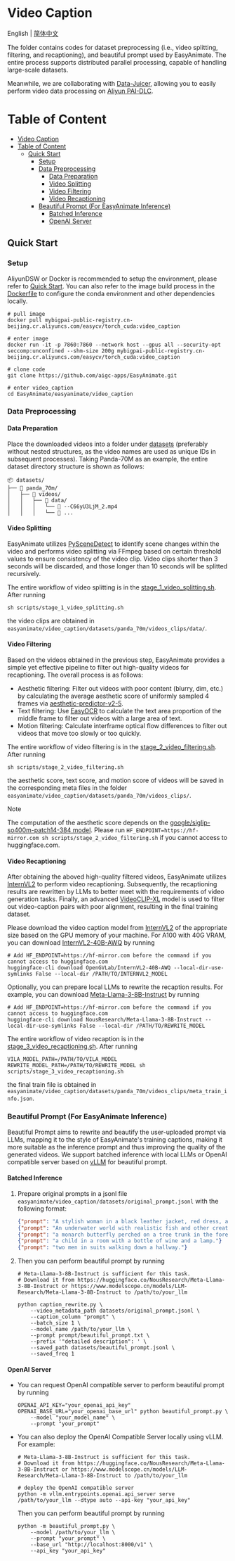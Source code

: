 # Video Caption
English | [简体中文](./README_zh-CN.md)

The folder contains codes for dataset preprocessing (i.e., video splitting, filtering, and recaptioning), and beautiful prompt used by EasyAnimate.
The entire process supports distributed parallel processing, capable of handling large-scale datasets.

Meanwhile, we are collaborating with [Data-Juicer](https://github.com/modelscope/data-juicer/blob/main/docs/DJ_SORA.md),
allowing you to easily perform video data processing on [Aliyun PAI-DLC](https://help.aliyun.com/zh/pai/user-guide/video-preprocessing/).

# Table of Content
- [Video Caption](#video-caption)
- [Table of Content](#table-of-content)
  - [Quick Start](#quick-start)
    - [Setup](#setup)
    - [Data Preprocessing](#data-preprocessing)
      - [Data Preparation](#data-preparation)
      - [Video Splitting](#video-splitting)
      - [Video Filtering](#video-filtering)
      - [Video Recaptioning](#video-recaptioning)
    - [Beautiful Prompt (For EasyAnimate Inference)](#beautiful-prompt-for-easyanimate-inference)
      - [Batched Inference](#batched-inference)
      - [OpenAI Server](#openai-server)

## Quick Start

### Setup
AliyunDSW or Docker is recommended to setup the environment, please refer to [Quick Start](../../README.md#quick-start).
You can also refer to the image build process in the [Dockerfile](../../Dockerfile.ds) to configure the conda environment and other dependencies locally.

```shell
# pull image
docker pull mybigpai-public-registry.cn-beijing.cr.aliyuncs.com/easycv/torch_cuda:video_caption

# enter image
docker run -it -p 7860:7860 --network host --gpus all --security-opt seccomp:unconfined --shm-size 200g mybigpai-public-registry.cn-beijing.cr.aliyuncs.com/easycv/torch_cuda:video_caption

# clone code
git clone https://github.com/aigc-apps/EasyAnimate.git

# enter video_caption
cd EasyAnimate/easyanimate/video_caption
```

### Data Preprocessing
#### Data Preparation
Place the downloaded videos into a folder under [datasets](./datasets/) (preferably without nested structures, as the video names are used as unique IDs in subsequent processes).
Taking Panda-70M as an example, the entire dataset directory structure is shown as follows:
```
📦 datasets/
├── 📂 panda_70m/
│   ├── 📂 videos/
│   │   ├── 📂 data/
│   │   │   └── 📄 --C66yU3LjM_2.mp4
│   │   │   └── 📄 ...
```

#### Video Splitting
EasyAnimate utilizes [PySceneDetect](https://github.com/Breakthrough/PySceneDetect) to identify scene changes within the video
and performs video splitting via FFmpeg based on certain threshold values to ensure consistency of the video clip.
Video clips shorter than 3 seconds will be discarded, and those longer than 10 seconds will be splitted recursively.

The entire workflow of video splitting is in the [stage_1_video_splitting.sh](./scripts/stage_1_video_splitting.sh).
After running
```shell
sh scripts/stage_1_video_splitting.sh
```
the video clips are obtained in `easyanimate/video_caption/datasets/panda_70m/videos_clips/data/`.

#### Video Filtering
Based on the videos obtained in the previous step, EasyAnimate provides a simple yet effective pipeline to filter out high-quality videos for recaptioning.
The overall process is as follows:

- Aesthetic filtering: Filter out videos with poor content (blurry, dim, etc.) by calculating the average aesthetic score of uniformly sampled 4 frames via [aesthetic-predictor-v2-5](https://github.com/discus0434/aesthetic-predictor-v2-5).
- Text filtering: Use [EasyOCR](https://github.com/JaidedAI/EasyOCR) to calculate the text area proportion of the middle frame to filter out videos with a large area of text.
- Motion filtering: Calculate interframe optical flow differences to filter out videos that move too slowly or too quickly.

The entire workflow of video filtering is in the [stage_2_video_filtering.sh](./scripts/stage_2_video_filtering.sh).
After running
```shell
sh scripts/stage_2_video_filtering.sh
```
the aesthetic score, text score, and motion score of videos will be saved in the corresponding meta files in the folder `easyanimate/video_caption/datasets/panda_70m/videos_clips/`.

> [!NOTE]
> The computation of the aesthetic score depends on the [google/siglip-so400m-patch14-384 model](https://huggingface.co/google/siglip-so400m-patch14-384).
Please run `HF_ENDPOINT=https://hf-mirror.com sh scripts/stage_2_video_filtering.sh` if you cannot access to huggingface.com.


#### Video Recaptioning
After obtaining the aboved high-quality filtered videos, EasyAnimate utilizes [InternVL2](https://internvl.readthedocs.io/en/latest/internvl2.0/introduction.html) to perform video recaptioning.
Subsequently, the recaptioning results are rewritten by LLMs to better meet with the requirements of video generation tasks.
Finally, an advanced [VideoCLIP-XL](https://arxiv.org/abs/2410.00741) model is used to filter out video-caption pairs with poor alignment, resulting in the final training dataset.

Please download the video caption model from [InternVL2](https://huggingface.co/collections/OpenGVLab/internvl-20-667d3961ab5eb12c7ed1463e) of the appropriate size based on the GPU memory of your machine.
For A100 with 40G VRAM, you can download [InternVL2-40B-AWQ](https://huggingface.co/OpenGVLab/InternVL2-40B-AWQ) by running
```shell
# Add HF_ENDPOINT=https://hf-mirror.com before the command if you cannot access to huggingface.com
huggingface-cli download OpenGVLab/InternVL2-40B-AWQ --local-dir-use-symlinks False --local-dir /PATH/TO/INTERNVL2_MODEL
```

Optionally, you can prepare local LLMs to rewrite the recaption results.
For example, you can download [Meta-Llama-3-8B-Instruct](https://huggingface.co/NousResearch/Meta-Llama-3-8B-Instruct) by running
```shell
# Add HF_ENDPOINT=https://hf-mirror.com before the command if you cannot access to huggingface.com
huggingface-cli download NousResearch/Meta-Llama-3-8B-Instruct --local-dir-use-symlinks False --local-dir /PATH/TO/REWRITE_MODEL
```

The entire workflow of video recaption is in the [stage_3_video_recaptioning.sh](./scripts/stage_3_video_recaptioning.sh).
After running
```shell
VILA_MODEL_PATH=/PATH/TO/VILA_MODEL REWRITE_MODEL_PATH=/PATH/TO/REWRITE_MODEL sh scripts/stage_3_video_recaptioning.sh
``` 
the final train file is obtained in `easyanimate/video_caption/datasets/panda_70m/videos_clips/meta_train_info.json`.


### Beautiful Prompt (For EasyAnimate Inference)
Beautiful Prompt aims to rewrite and beautify the user-uploaded prompt via LLMs, mapping it to the style of EasyAnimate's training captions,
making it more suitable as the inference prompt and thus improving the quality of the generated videos.
We support batched inference with local LLMs or OpenAI compatible server based on [vLLM](https://github.com/vllm-project/vllm) for beautiful prompt.

#### Batched Inference
1. Prepare original prompts in a jsonl file `easyanimate/video_caption/datasets/original_prompt.jsonl` with the following format:
    ```json
    {"prompt": "A stylish woman in a black leather jacket, red dress, and boots walks confidently down a damp Tokyo street."}
    {"prompt": "An underwater world with realistic fish and other creatures of the sea."}
    {"prompt": "a monarch butterfly perched on a tree trunk in the forest."}
    {"prompt": "a child in a room with a bottle of wine and a lamp."}
    {"prompt": "two men in suits walking down a hallway."}
    ```

2. Then you can perform beautiful prompt by running
    ```shell
    # Meta-Llama-3-8B-Instruct is sufficient for this task.
    # Download it from https://huggingface.co/NousResearch/Meta-Llama-3-8B-Instruct or https://www.modelscope.cn/models/LLM-Research/Meta-Llama-3-8B-Instruct to /path/to/your_llm

    python caption_rewrite.py \
        --video_metadata_path datasets/original_prompt.jsonl \
        --caption_column "prompt" \
        --batch_size 1 \
        --model_name /path/to/your_llm \
        --prompt prompt/beautiful_prompt.txt \
        --prefix '"detailed description": ' \
        --saved_path datasets/beautiful_prompt.jsonl \
        --saved_freq 1
    ```

#### OpenAI Server
+ You can request OpenAI compatible server to perform beautiful prompt by running
    ```shell
    OPENAI_API_KEY="your_openai_api_key" OPENAI_BASE_URL="your_openai_base_url" python beautiful_prompt.py \
        --model "your_model_name" \
        --prompt "your_prompt"
    ```

+ You can also deploy the OpenAI Compatible Server locally using vLLM. For example:
    ```shell
    # Meta-Llama-3-8B-Instruct is sufficient for this task.
    # Download it from https://huggingface.co/NousResearch/Meta-Llama-3-8B-Instruct or https://www.modelscope.cn/models/LLM-Research/Meta-Llama-3-8B-Instruct to /path/to/your_llm

    # deploy the OpenAI compatible server
    python -m vllm.entrypoints.openai.api_server serve /path/to/your_llm --dtype auto --api-key "your_api_key"
    ```

    Then you can perform beautiful prompt by running
    ```shell
    python -m beautiful_prompt.py \
        --model /path/to/your_llm \
        --prompt "your_prompt" \
        --base_url "http://localhost:8000/v1" \
        --api_key "your_api_key"
    ```
